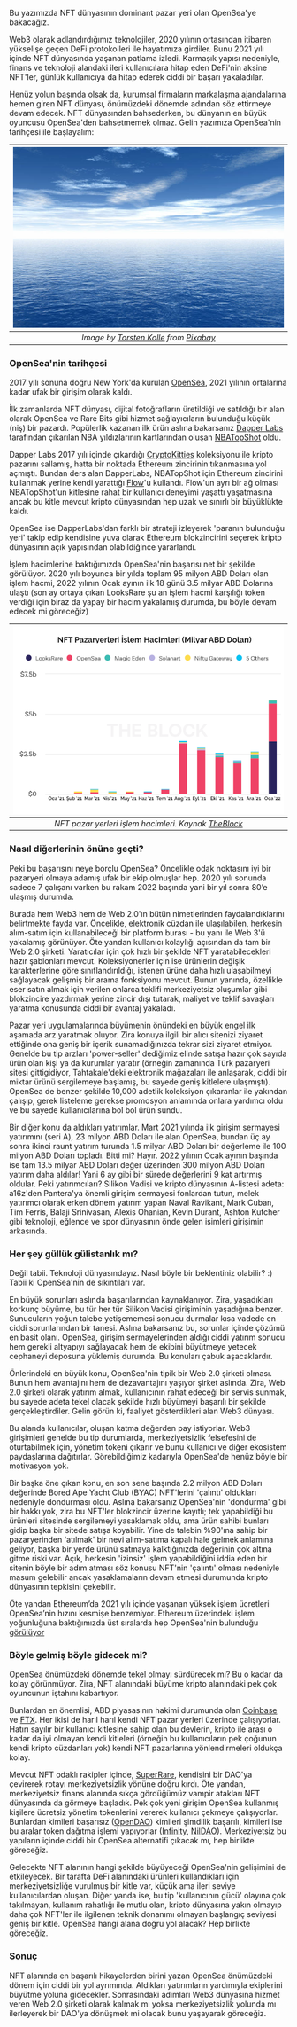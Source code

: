 Bu yazımızda NFT dünyasının dominant pazar yeri olan OpenSea'ye bakacağız. 

Web3 olarak adlandırdığımız teknolojiler, 2020 yılının ortasından itibaren yükselişe geçen DeFi protokolleri ile hayatımıza girdiler. Bunu 2021 yılı içinde NFT dünyasında yaşanan patlama izledi. Karmaşık yapısı nedeniyle, finans ve teknoloji alandaki ileri kullanıcılara hitap eden DeFi'nin aksine NFT'ler, günlük kullanıcıya da hitap ederek ciddi bir başarı yakaladılar. 

Henüz yolun başında olsak da, kurumsal firmaların markalaşma ajandalarına hemen giren NFT dünyası, önümüzdeki dönemde adından söz ettirmeye devam edecek. NFT dünyasından bahsederken, bu dünyanın en büyük oyuncusu OpenSea'den bahsetmemek olmaz. Gelin yazımıza OpenSea'nin tarihçesi ile başlayalım: 

| ![tables](/assets/sky-g3d48705d3_800.jpg)|
|:--:| 
| *Image by [Torsten Kolle](https://pixabay.com/users/toko-804745/) from [Pixabay](https://pixabay.com/)*|

### OpenSea'nin tarihçesi
2017 yılı sonuna doğru New York'da kurulan [OpenSea](https://opensea.io/), 2021 yılının ortalarına kadar ufak bir girişim olarak kaldı.

İlk zamanlarda NFT dünyası, dijital fotoğrafların üretildiği ve satıldığı bir alan olarak OpenSea ve Rare Bits gibi hizmet sağlayıcıların bulunduğu küçük (niş) bir pazardı. Popülerlik kazanan ilk ürün aslına bakarsanız [Dapper Labs](https://www.dapperlabs.com/) tarafından çıkarılan NBA yıldızlarının kartlarından oluşan [NBATopShot](https://nbatopshot.com/) oldu.

Dapper Labs 2017 yılı içinde çıkardığı [CryptoKitties](https://www.cryptokitties.co/) koleksiyonu ile kripto pazarını sallamış, hatta bir noktada Ethereum zincirinin tıkanmasına yol açmıştı. Bundan ders alan DapperLabs, NBATopShot için Ethereum zincirini kullanmak yerine kendi yarattığı [Flow](https://www.onflow.org/)'u kullandı. Flow'un ayrı bir ağ olması NBATopShot'un kitlesine rahat bir kullanıcı deneyimi yaşattı yaşatmasına ancak bu kitle mevcut kripto dünyasından hep uzak ve sınırlı bir büyüklükte kaldı.

OpenSea ise DapperLabs'dan farklı bir strateji izleyerek 'paranın bulunduğu yeri' takip edip kendisine yuva olarak Ethereum blokzincirini seçerek kripto dünyasının açık yapısından olabildiğince yararlandı.

İşlem hacimlerine baktığımızda OpenSea'nin başarısı net bir şekilde görülüyor. 2020 yılı boyunca bir yılda toplam 95 milyon ABD Doları olan işlem hacmi, 2022 yılının Ocak ayının ilk 18 günü 3.5 milyar ABD Dolarına ulaştı (son ay ortaya çıkan LooksRare şu an işlem hacmi karşılığı token verdiği için biraz da yapay bir hacim yakalamış durumda, bu böyle devam edecek mi göreceğiz)

| ![tables](/assets/nft_pazaryerleri_220118_800.png)|
|:--:| 
| *NFT pazar yerleri işlem hacimleri. Kaynak [TheBlock](https://www.theblockcrypto.com/data/nft-non-fungible-tokens/marketplaces)*|

### Nasıl diğerlerinin önüne geçti?

Peki bu başarısını neye borçlu OpenSea? Öncelikle odak noktasını iyi bir pazaryeri olmaya adamış ufak bir ekip olmuşlar hep. 2020 yılı sonunda sadece 7 çalışanı varken bu rakam 2022 başında yani bir yıl sonra 80’e ulaşmış durumda. 

Burada hem Web3 hem de Web 2.0'ın bütün nimetlerinden faydalandıklarını belirtmekte fayda var. Öncelikle, elektronik cüzdan ile ulaşılabilen, herkesin alım-satım için kullanabileceği bir platform burası - bu yanı ile Web 3'ü yakalamış görünüyor. Öte yandan kullanıcı kolaylığı açısından da tam bir Web 2.0 şirketi. Yaratıcılar için çok hızlı bir şekilde NFT yaratabilecekleri hazır şablonları mevcut. Koleksiyonerler için ise ürünlerin değişik karakterlerine göre sınıflandırıldığı, istenen ürüne daha hızlı ulaşabilmeyi sağlayacak gelişmiş bir arama fonksiyonu mevcut.  Bunun yanında, özellikle eser satın almak için verilen onlarca teklifi merkeziyetsiz oluşumlar gibi blokzincire yazdırmak yerine zincir dışı tutarak, maliyet ve teklif savaşları yaratma konusunda ciddi bir avantaj yakaladı. 

Pazar yeri uygulamalarında büyümenin önündeki en büyük engel ilk aşamada arz yaratmak oluyor. Zira konuya ilgili bir alıcı sitenizi ziyaret ettiğinde ona geniş bir içerik sunamadığınızda  tekrar sizi ziyaret etmiyor. Genelde bu tip arzları 'power-seller' dediğimiz elinde satışa hazır çok sayıda ürün olan kişi ya da kurumlar yaratır (örneğin zamanında Türk pazaryeri sitesi gittigidiyor, Tahtakale'deki elektronik mağazaları ile anlaşarak, ciddi bir miktar ürünü sergilemeye başlamış, bu sayede geniş kitlelere ulaşmıştı). OpenSea de benzer şekilde 10,000 adetlik koleksiyon çıkaranlar ile yakından çalışıp, gerek listeleme gerekse promosyon anlamında onlara yardımcı oldu ve bu sayede kullanıcılarına bol bol ürün sundu. 

Bir diğer konu da aldıkları yatırımlar. Mart 2021 yılında ilk girişim sermayesi yatırımını (seri A), 23 milyon ABD Doları ile alan OpenSea, bundan üç ay sonra ikinci raunt yatırım turunda 1.5 milyar ABD Doları bir değerleme ile 100 milyon ABD Doları topladı. Bitti mi? Hayır. 2022 yılının Ocak ayının başında ise tam 13.5 milyar ABD Doları değer üzerinden 300 milyon ABD Doları yatırım daha aldılar! Yani 6 ay gibi bir sürede değerlerini 9 kat artırmış oldular. Peki yatırımcıları? Silikon Vadisi ve kripto dünyasının A-listesi adeta: a16z'den Pantera'ya önemli girişim sermayesi fonlardan tutun, melek yatırımcı olarak erken dönem yatırım yapan Naval Ravikant, Mark Cuban, Tim Ferris, Balaji Srinivasan, Alexis Ohanian, Kevin Durant, Ashton Kutcher gibi teknoloji, eğlence ve spor dünyasının önde gelen isimleri girişimin arkasında.  

### Her şey güllük gülistanlık mı?
Değil tabii. Teknoloji dünyasındayız. Nasıl böyle bir beklentiniz olabilir? :) Tabii ki OpenSea'nin de sıkıntıları var. 

En büyük sorunları aslında başarılarından kaynaklanıyor. Zira, yaşadıkları korkunç büyüme, bu tür her tür Silikon Vadisi girişiminin yaşadığına benzer. Sunucuların yoğun talebe yetişememesi sonucu durmalar kısa vadede en ciddi sorunlarından bir tanesi. Aslına bakarsanız bu, sorunlar içinde çözümü en basit olanı. OpenSea, girişim sermayelerinden aldığı ciddi yatırım sonucu hem gerekli altyapıyı sağlayacak hem de ekibini büyütmeye yetecek cephaneyi deposuna yüklemiş durumda. Bu konuları çabuk aşacaklardır. 

Önlerindeki en büyük konu, OpenSea'nin tipik bir Web 2.0 şirketi olması. Bunun hem avantajını hem de dezavantajını yaşıyor şirket aslında. Zira, Web 2.0 şirketi olarak yatırım almak, kullanıcının rahat edeceği bir servis sunmak, bu sayede adeta tekel olacak şekilde hızlı büyümeyi başarılı bir şekilde gerçekleştirdiler.  Gelin görün ki, faaliyet gösterdikleri alan Web3 dünyası.

Bu alanda kullanıcılar, oluşan katma değerden pay istiyorlar. Web3 girişimleri genelde bu tip durumlarda, merkeziyetsizlik felsefesini de oturtabilmek için, yönetim tokeni çıkarır ve bunu kullanıcı ve diğer ekosistem paydaşlarına dağıtırlar. Görebildiğimiz kadarıyla OpenSea'de henüz böyle bir motivasyon yok. 

Bir başka öne çıkan konu, en son sene başında 2.2 milyon ABD Doları değerinde Bored Ape Yacht Club (BYAC) NFT'lerini 'çalıntı' oldukları nedeniyle dondurması oldu. Aslına bakarsanız OpenSea'nin 'dondurma' gibi bir hakkı yok, zira bu NFT'ler blokzincir üzerine kayıtlı; tek yapabildiği bu ürünleri sitesinde sergilemeyi yasaklamak oldu, ama ürün sahibi bunları gidip başka bir sitede satışa koyabilir. Yine de talebin %90'ına sahip bir pazaryerinden 'atılmak' bir nevi alım-satıma kapalı hale gelmek anlamına geliyor, başka bir yerde ürünü satmaya kalktığınızda değerinin çok altına gitme riski var. Açık, herkesin 'izinsiz' işlem yapabildiğini iddia eden bir sitenin böyle bir adım atması söz konusu NFT'nin 'çalıntı' olması nedeniyle masum gelebilir ancak yasaklamaların devam etmesi durumunda kripto dünyasının tepkisini çekebilir.

Öte yandan Ethereum’da 2021 yılı içinde yaşanan yüksek işlem ücretleri OpenSea’nin hızını kesmişe benzemiyor. Ethereum üzerindeki işlem yoğunluğuna baktığımızda üst sıralarda hep OpenSea'nin bulunduğu [görülüyor](https://etherscan.io/gastracker) 
 
### Böyle gelmiş böyle gidecek mi?
OpenSea önümüzdeki dönemde tekel olmayı sürdürecek mi? Bu o kadar da kolay görünmüyor. Zira, NFT alanındaki büyüme kripto alanındaki pek çok oyuncunun iştahını kabartıyor. 

Bunlardan en önemlisi, ABD piyasasının hakimi durumunda olan [Coinbase](https://www.coinbase.com/nft/announce) ve [FTX](https://ftx.com/en/nfts). Her ikisi de harıl harıl kendi NFT pazar yerleri üzerinde çalışıyorlar. Hatırı sayılır bir kullanıcı kitlesine sahip olan bu devlerin, kripto ile arası o kadar da iyi olmayan kendi kitleleri (örneğin bu kullanıcıların pek çoğunun kendi kripto cüzdanları yok) kendi NFT pazarlarına yönlendirmeleri oldukça kolay. 

Mevcut NFT odaklı rakipler içinde, [SuperRare](https://superrare.com/), kendisini bir DAO'ya çevirerek rotayı merkeziyetsizlik yönüne doğru kırdı. Öte yandan, merkeziyetsiz finans alanında sıkça gördüğümüz vampir atakları NFT dünyasında da görmeye başladık. Pek çok yeni girişim OpenSea kullanmış kişilere ücretsiz yönetim tokenlerini vererek kullanıcı çekmeye çalışıyorlar. Bunlardan kimileri başarısız ([OpenDAO](https://www.theopendao.com/)) kimileri şimdilik başarılı, kimileri ise bu aralar token dağıtma işlemi yapıyorlar ([Infinity](https://infinity.xyz/), [NilDAO](https://www.nildao.xyz/)). Merkeziyetsiz bu yapıların içinde ciddi bir OpenSea alternatifi çıkacak mı, hep birlikte göreceğiz. 

Gelecekte NFT alanının hangi şekilde büyüyeceği OpenSea'nin gelişimini de etkileyecek. Bir tarafta DeFi alanındaki ürünleri kullandıkları için merkeziyetsizliğe vurulmuş bir kitle var, küçük ama ileri seviye kullanıcılardan oluşan. Diğer yanda ise, bu tip 'kullanıcının gücü' olayına çok takılmayan, kullanım rahatlığı ile mutlu olan, kripto dünyasına yakın olmayıp daha çok NFT'ler ile ilgilenen teknik donanımı olmayan başlangıç seviyesi geniş bir kitle. OpenSea hangi alana doğru yol alacak? Hep birlikte göreceğiz. 

### Sonuç 
NFT alanında en başarılı hikayelerden birini yazan OpenSea önümüzdeki dönem için ciddi bir yol ayrımında. Aldıkları yatırımların yardımıyla ekiplerini büyütme yoluna gidecekler. Sonrasındaki adımları Web3 dünyasına hizmet veren Web 2.0 şirketi olarak kalmak mı yoksa merkeziyetsizlik yolunda mı ilerleyerek bir DAO'ya dönüşmek mi olacak bunu yaşayarak göreceğiz. 
